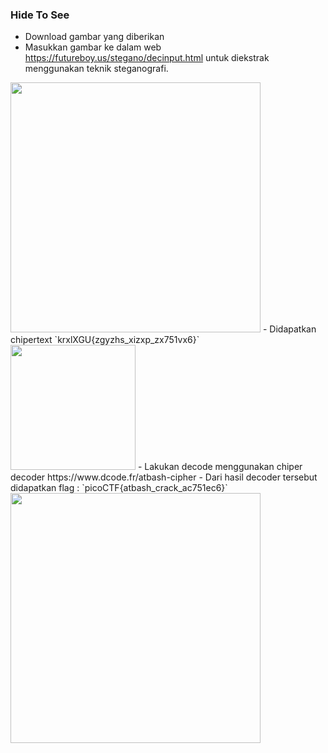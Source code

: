 
### Hide To See

- Download gambar yang diberikan
- Masukkan gambar ke dalam web https://futureboy.us/stegano/decinput.html untuk diekstrak menggunakan teknik steganografi.
<img src="https://github.com/Naraduhita/kripto-picoctf-writeup/assets/102397053/63dee906-f9f6-4733-903a-50f6b99b1808" height="400" />
- Didapatkan chipertext `krxlXGU{zgyzhs_xizxp_zx751vx6}`
<img src="https://github.com/Naraduhita/kripto-picoctf-writeup/assets/102397053/16fb2ee0-2fc3-4b8b-ab63-64633c5985dd" height="200" />
- Lakukan decode menggunakan chiper decoder https://www.dcode.fr/atbash-cipher 
- Dari hasil decoder tersebut didapatkan flag : `picoCTF{atbash_crack_ac751ec6}`
<img src="https://github.com/Naraduhita/kripto-picoctf-writeup/assets/102397053/e82ae0c6-dd46-461a-82bc-96ab468ab630" height="400" />







